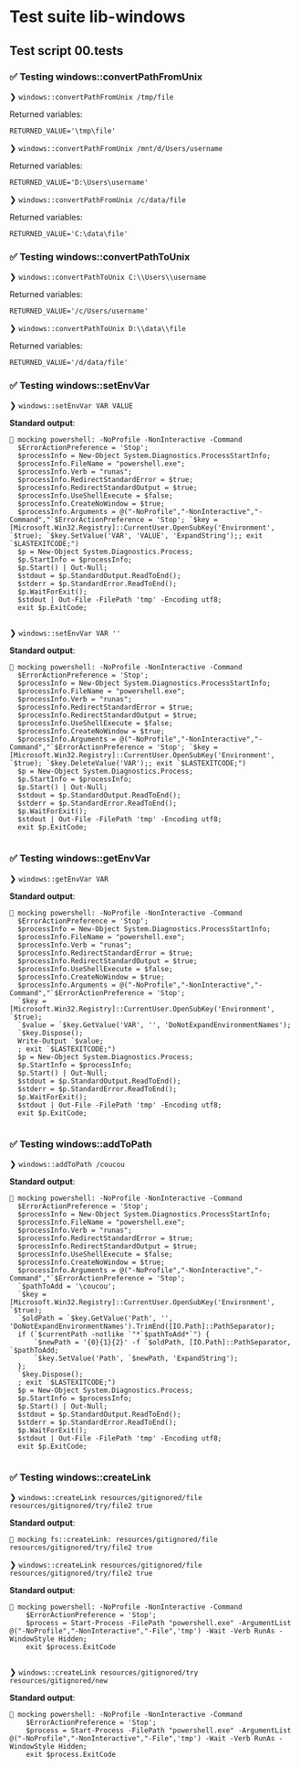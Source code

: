 # Test suite lib-windows

## Test script 00.tests

### ✅ Testing windows::convertPathFromUnix

❯ `windows::convertPathFromUnix /tmp/file`

Returned variables:

```text
RETURNED_VALUE='\tmp\file'
```

❯ `windows::convertPathFromUnix /mnt/d/Users/username`

Returned variables:

```text
RETURNED_VALUE='D:\Users\username'
```

❯ `windows::convertPathFromUnix /c/data/file`

Returned variables:

```text
RETURNED_VALUE='C:\data\file'
```

### ✅ Testing windows::convertPathToUnix

❯ `windows::convertPathToUnix C:\\Users\\username`

Returned variables:

```text
RETURNED_VALUE='/c/Users/username'
```

❯ `windows::convertPathToUnix D:\\data\\file`

Returned variables:

```text
RETURNED_VALUE='/d/data/file'
```

### ✅ Testing windows::setEnvVar

❯ `windows::setEnvVar VAR VALUE`

**Standard output**:

```text
🙈 mocking powershell: -NoProfile -NonInteractive -Command 
  $ErrorActionPreference = 'Stop';
  $processInfo = New-Object System.Diagnostics.ProcessStartInfo;
  $processInfo.FileName = "powershell.exe";
  $processInfo.Verb = "runas";
  $processInfo.RedirectStandardError = $true;
  $processInfo.RedirectStandardOutput = $true;
  $processInfo.UseShellExecute = $false;
  $processInfo.CreateNoWindow = $true;
  $processInfo.Arguments = @("-NoProfile","-NonInteractive","-Command","`$ErrorActionPreference = 'Stop'; `$key = [Microsoft.Win32.Registry]::CurrentUser.OpenSubKey('Environment', `$true); `$key.SetValue('VAR', 'VALUE', 'ExpandString');; exit `$LASTEXITCODE;")
  $p = New-Object System.Diagnostics.Process;
  $p.StartInfo = $processInfo;
  $p.Start() | Out-Null;
  $stdout = $p.StandardOutput.ReadToEnd();
  $stderr = $p.StandardError.ReadToEnd();
  $p.WaitForExit();
  $stdout | Out-File -FilePath 'tmp' -Encoding utf8;
  exit $p.ExitCode;
  
```

❯ `windows::setEnvVar VAR ''`

**Standard output**:

```text
🙈 mocking powershell: -NoProfile -NonInteractive -Command 
  $ErrorActionPreference = 'Stop';
  $processInfo = New-Object System.Diagnostics.ProcessStartInfo;
  $processInfo.FileName = "powershell.exe";
  $processInfo.Verb = "runas";
  $processInfo.RedirectStandardError = $true;
  $processInfo.RedirectStandardOutput = $true;
  $processInfo.UseShellExecute = $false;
  $processInfo.CreateNoWindow = $true;
  $processInfo.Arguments = @("-NoProfile","-NonInteractive","-Command","`$ErrorActionPreference = 'Stop'; `$key = [Microsoft.Win32.Registry]::CurrentUser.OpenSubKey('Environment', `$true); `$key.DeleteValue('VAR');; exit `$LASTEXITCODE;")
  $p = New-Object System.Diagnostics.Process;
  $p.StartInfo = $processInfo;
  $p.Start() | Out-Null;
  $stdout = $p.StandardOutput.ReadToEnd();
  $stderr = $p.StandardError.ReadToEnd();
  $p.WaitForExit();
  $stdout | Out-File -FilePath 'tmp' -Encoding utf8;
  exit $p.ExitCode;
  
```

### ✅ Testing windows::getEnvVar

❯ `windows::getEnvVar VAR`

**Standard output**:

```text
🙈 mocking powershell: -NoProfile -NonInteractive -Command 
  $ErrorActionPreference = 'Stop';
  $processInfo = New-Object System.Diagnostics.ProcessStartInfo;
  $processInfo.FileName = "powershell.exe";
  $processInfo.Verb = "runas";
  $processInfo.RedirectStandardError = $true;
  $processInfo.RedirectStandardOutput = $true;
  $processInfo.UseShellExecute = $false;
  $processInfo.CreateNoWindow = $true;
  $processInfo.Arguments = @("-NoProfile","-NonInteractive","-Command","`$ErrorActionPreference = 'Stop'; 
  `$key = [Microsoft.Win32.Registry]::CurrentUser.OpenSubKey('Environment', `$true);
  `$value = `$key.GetValue('VAR', '', 'DoNotExpandEnvironmentNames');
  `$key.Dispose();
  Write-Output `$value;
  ; exit `$LASTEXITCODE;")
  $p = New-Object System.Diagnostics.Process;
  $p.StartInfo = $processInfo;
  $p.Start() | Out-Null;
  $stdout = $p.StandardOutput.ReadToEnd();
  $stderr = $p.StandardError.ReadToEnd();
  $p.WaitForExit();
  $stdout | Out-File -FilePath 'tmp' -Encoding utf8;
  exit $p.ExitCode;
  
```

### ✅ Testing windows::addToPath

❯ `windows::addToPath /coucou`

**Standard output**:

```text
🙈 mocking powershell: -NoProfile -NonInteractive -Command 
  $ErrorActionPreference = 'Stop';
  $processInfo = New-Object System.Diagnostics.ProcessStartInfo;
  $processInfo.FileName = "powershell.exe";
  $processInfo.Verb = "runas";
  $processInfo.RedirectStandardError = $true;
  $processInfo.RedirectStandardOutput = $true;
  $processInfo.UseShellExecute = $false;
  $processInfo.CreateNoWindow = $true;
  $processInfo.Arguments = @("-NoProfile","-NonInteractive","-Command","`$ErrorActionPreference = 'Stop'; 
  `$pathToAdd = '\coucou';
  `$key = [Microsoft.Win32.Registry]::CurrentUser.OpenSubKey('Environment', `$true);
  `$oldPath = `$key.GetValue('Path', '', 'DoNotExpandEnvironmentNames').TrimEnd([IO.Path]::PathSeparator);
  if (`$currentPath -notlike `"*`$pathToAdd*`") {
      `$newPath = '{0}{1}{2}' -f `$oldPath, [IO.Path]::PathSeparator, `$pathToAdd;
      `$key.SetValue('Path', `$newPath, 'ExpandString');
  };
  `$key.Dispose();
  ; exit `$LASTEXITCODE;")
  $p = New-Object System.Diagnostics.Process;
  $p.StartInfo = $processInfo;
  $p.Start() | Out-Null;
  $stdout = $p.StandardOutput.ReadToEnd();
  $stderr = $p.StandardError.ReadToEnd();
  $p.WaitForExit();
  $stdout | Out-File -FilePath 'tmp' -Encoding utf8;
  exit $p.ExitCode;
  
```

### ✅ Testing windows::createLink

❯ `windows::createLink resources/gitignored/file resources/gitignored/try/file2 true`

**Standard output**:

```text
🙈 mocking fs::createLink: resources/gitignored/file resources/gitignored/try/file2 true
```

❯ `windows::createLink resources/gitignored/file resources/gitignored/try/file2 true`

**Standard output**:

```text
🙈 mocking powershell: -NoProfile -NonInteractive -Command 
    $ErrorActionPreference = 'Stop';
    $process = Start-Process -FilePath "powershell.exe" -ArgumentList @("-NoProfile","-NonInteractive","-File",'tmp') -Wait -Verb RunAs -WindowStyle Hidden;
    exit $process.ExitCode
    
```

❯ `windows::createLink resources/gitignored/try resources/gitignored/new`

**Standard output**:

```text
🙈 mocking powershell: -NoProfile -NonInteractive -Command 
    $ErrorActionPreference = 'Stop';
    $process = Start-Process -FilePath "powershell.exe" -ArgumentList @("-NoProfile","-NonInteractive","-File",'tmp') -Wait -Verb RunAs -WindowStyle Hidden;
    exit $process.ExitCode
    
```

